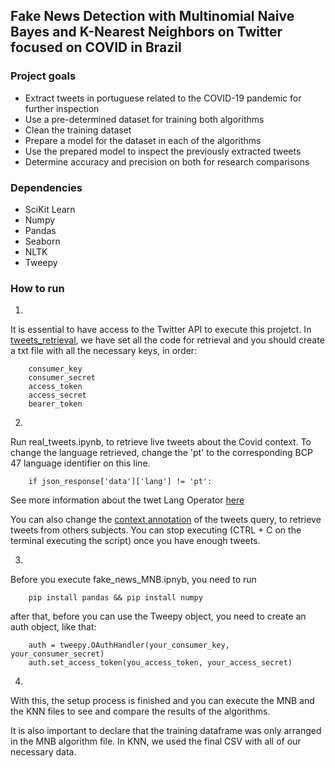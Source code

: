 ## Fake News Detection with Multinomial Naive Bayes and K-Nearest Neighbors on Twitter focused on COVID in Brazil

### Project goals
- Extract tweets in portuguese related to the COVID-19 pandemic for further inspection
- Use a pre-determined dataset for training both algorithms
- Clean the training dataset 
- Prepare a model for the dataset in each of the algorithms
- Use the prepared model to inspect the previously extracted tweets
- Determine accuracy and precision on both for research comparisons

### Dependencies
- SciKit Learn
- Numpy
- Pandas
- Seaborn
- NLTK
- Tweepy

### How to run
1. 
It is essential to have access to the Twitter API to execute this projetct. In [tweets_retrieval](tweets_retrieval), we have set all the code for retrieval and you should create a txt file with all the necessary keys, in order:
``` 
    consumer_key
    consumer_secret
    access_token
    access_secret
    bearer_token
```
2. 
Run real_tweets.ipynb, to retrieve live tweets about the Covid context. To change the language retrieved, change the 'pt' to the corresponding BCP 47 language identifier on this line. 

```
    if json_response['data']['lang'] != 'pt':
```

See more information about the twet Lang Operator [here](https://developer.twitter.com/en/docs/twitter-api/enterprise/powertrack-api/guides/operators)

You can also change the [context annotation](https://developer.twitter.com/en/docs/twitter-api/annotations/overview) of the tweets query, to retrieve tweets from others subjects.
You can stop executing (CTRL + C on the terminal executing the script) once you have enough tweets.

3.
Before you execute fake_news_MNB.ipnyb, you need to run
```
    pip install pandas && pip install numpy
```

after that, before you can use the Tweepy object, you need to create an auth object, like that:

```
    auth = tweepy.OAuthHandler(your_consumer_key, your_consumer_secret)
    auth.set_access_token(you_access_token, your_access_secret)
```

4. 
With this, the setup process is finished and you can execute the MNB and the KNN files to see and compare the results of the algorithms. 


It is also important to declare that the training dataframe was only arranged in the MNB algorithm file. In KNN, we used the final CSV with all of our necessary data.

